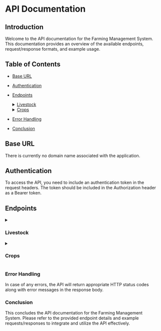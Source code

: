 # API Documentation

## Introduction

Welcome to the API documentation for the Farming Management System. This documentation provides an overview of the
available endpoints, request/response formats, and example usage.

## Table of Contents
- [Base URL](#base-url)
- [Authentication](#authentication)
- [Endpoints](#endpoints)
  <details>
     
     <summary><a href="#livestock">Livestock</a></summary>
     
   - [Get All](#get-all-livestock)
   - [Get Filtered](#get-livestock-with-filters)
   - [Get Specific](#get-a-specific-livestock)
   - [Create](#create-a-new-livestock)
   - [Update/Replace](#update-an-existing-livestock)
   - [Partially update](#partially-updating-an-existing-livestock)
   - [Delete](#delete-a-livestock)
   </details>
   <details>
     
     <summary><a href="#crops">Crops</a></summary>
     
   - [Get All](#get-all-crops)
   - [Get Filtered](#get-filtered-crops)
   - [Get Specific](#get-crop-by-type-variant-and-status)
   - [Create](#create-a-new-crop)
   - [Update/Replace](#update-crop-by-type-variant-and-status)
   - [Delete](#delete-crop-by-type-variant-and-status)
   </details>
- [Error Handling](#error-handling)
- [Conclusion](#conclusion)
## Base URL

There is currently no domain name associated with the application.

## Authentication

To access the API, you need to include an authentication token in the request headers. The token should be included in
the Authorization header as a Bearer token.

## Endpoints
<details><summary>
  
### **Livestock**
</summary>
<details><summary>
   
#### Get all livestock
   </summary>

* Endpoint: /api/v1/livestock
* Method: GET
* Description: Retrieves a list of all livestock entries.
* Request Parameters: None
* Response:
    * Status Code: 200 (OK)
    * Body:

```json
[
  {
    "tag_id": 1,
    "animal_type": "CHICKEN",
    "age": 2,
    "weight": 1.5,
    "last_fed": "2023-07-09",
    "harvestable": true,
    "last_violated_for_harvested_goods": "2023-07-08"
  },
  ...
]
```
</details>

<details><summary>
   
#### Get livestock with filters
</summary>

* Endpoint: /api/v1/livestock/filtered
* Method: GET
* Description: Retrieves a list of livestock entries based on the provided filter parameters
* Request Parameters:
   * filterParams (query parameter): A map of filter parameters to narrow down the livestock results.
      *  animalType (optional): Filter by animal type.
      *  minAge (optional): Filter by minimum age.
      *  maxAge (optional): Filter by maximum age.
      *  harvestable (optional): Filter by harvestable status (true/false).
      *  diet (optional): Filter by diet.
      *  minTagID (optional): Filter by minimum tag ID.
      *  maxTagID (optional): Filter by maximum tag ID.
      *  minWaterSpent (optional): Filter by minimum water spent.
      *  minFoodSpent (optional): Filter by minimum food spent.
* Example Request: GET /api/v1/livestock/filtered?animalType=cow&minAge=2&maxWeight=500
* Response:
   * Status Code: 200 (OK)
   * Body:

```json
[
  {
    "tag_id": 1,
    "animal_type": "COW",
    "age": 2,
    "weight": 600,
    "last_fed": "2023-07-09",
    "harvestable": true,
    "last_violated_for_harvested_goods": "2023-07-08"
  },
  ...
]
```
</details>
<details><summary>
   
#### Get a specific livestock
</summary>

* Endpoint: /api/v1/livestock/{tagId}
* Method: GET
* Description: Retrieves a specific livestock entry by its tag ID.
* Request Parameters:
    * {tagId} (path parameter): The tag ID of the livestock.
* Response:
    * Status Code: 200 (OK)
    * Body:

```json
 {
  "tag_id": 1,
  "animal_type": "CHICKEN",
  "age": 2,
  "weight": 1.5,
  "last_fed": "2023-07-09",
  "harvestable": true,
  "last_violated_for_harvested_goods": "2023-07-08"
}
```
</details>
<details><summary>
   
#### Create a new livestock
</summary>

* Endpoint: /api/v1/livestock
* Method: POST
* Description: Creates a new livestock entry.
* Request Body:

```json
{
  "animal_type": "SHEEP",
  "age": 1,
  "weight": 30.5,
  "last_fed": "2023-07-09",
  "harvestable": false,
  "last_violated_for_harvested_goods": null
}
```

* Response:
    * Status Code: 201 (Created)
    * Body:

```json
{
  "tag_id": 2,
  "animal_type": "SHEEP",
  "age": 1,
  "weight": 30.5,
  "last_fed": "2023-07-09",
  "harvestable": false,
  "last_violated_for_harvested_goods": null
}
```
</details>

<details><summary>
   
#### Update an existing livestock
</summary>
* Endpoint: /api/v1/livestock/{tagID}
* Method: PUT
* Description: Updates an existing livestock entry.
* Request Parameters:
   {tagId} (path parameter): The tag ID of the livestock to be updated.
* Request Body:

```json
{
  "animal_type": "COW",
  "age": 3,
  "diet": "WHEAT",
  "weight": 500.0,
  "last_fed": "2023-07-09",
  "harvestable": true,
  "last_violated_for_harvested_goods": null
}
```

* Response:
    * Status Code: 200 (OK)
    * Body:

```json
{
  "tag_id": 1,
  "animal_type": "COW",
  "age": 3,
  "diet": "WHEAT",
  "weight": 500.0,
  "last_fed": "2023-07-09",
  "harvestable": true,
  "last_violated_for_harvested_goods": null
}
```
</details>

<details><summary>
   
#### Partially updating an existing livestock
</summary>

* Endpoint: /api/v1/livestock/{tagId}
* Method: PATCH
* Description: Partially updates an existing livestock entry.
* Request Parameters:
  {tagId} (path parameter): The tag ID of the livestock to be updated.
* Request Body:

```json
{
  "age": 3,
  "weight": 500.0,
  "last_fed": "2023-07-09",
}
```

* Response:
    * Status Code: 200 (OK)
    * Body:

```json
{
  "tag_id": 1,
  "animal_type": "COW",
  "age": 3,
  "diet": "WHEAT",
  "weight": 500.0,
  "last_fed": "2023-07-09",
  "harvestable": true,
  "last_violated_for_harvested_goods": null
}
```
</details>
<details><summary>
   
#### Delete a livestock
</summary>

* Endpoint: /api/v1/livestock/{tagId}
* Method: DELETE
* Description: Deletes a specific livestock entry by its tag ID.
* Request Parameters:
  {tagId} (path parameter): The tag ID of the livestock to be deleted.
* Response:
    * Status Code: 204 (No Content)
</details>
</details>
<details><summary>

### Crops
  </summary>

<details><summary>
  
#### Get All Crops
</summary>

- **Endpoint**: `/api/v1/crops`
- **Method**: GET
- **Description**: Retrieves a list of all crops.
- **Response**:
  - **Status Code**: 200 (OK)
  - **Body**:
```json
[
  {
      "crop_type": "CANOLA",
      "crop_variant": "POLLINATED",
      "crop_status": "PLANTED",
      "quantity": 100
  },
  ...
]
```
    
</details>
<details><summary>
  
#### Get Filtered Crops
</summary>

* **Endpoint**: `/api/v1/crops/filtered?filterParams...`
* **Method**: GET
* **Description**: Retrieves filtered crops based on the provided filter parameters.
* **Request Parameters**: `filterParams` (query parameter)
    *  cropType (optional): Filter by crop type (canola, wheat, etc.).
    *  cropVariant (optional): Filter by crop variant (pollinated, hybrids).
    *  cropStatus (optional): Filter by crop status (planted, harvested).
    *  minQuantity (optional): Filter by minimum quantity.
    *  maxQuantity (optional): Filter by maximum quantity.
* **Example Request**: GET /api/v1/crops/filtered?cropStatus=planted&cropType=potatoes
* **Response**:
  * **Status Code**: 200 (OK)
  * **Body**:
```json
[
  {
      "crop_type": "POTATOES",
      "crop_variant": "POLLINATED",
      "crop_status": "PLANTED",
      "quantity": 80
  },
  ...
]
```

</details>
<details><summary>
  
#### Get Crop by Type, Variant, and Status
</summary>

- **Endpoint**: `/api/v1/crops/{cropType}/{cropVariant}/{cropStatus}`
- **Method**: GET
- **Description**: Retrieves a specific crop by its type, variant, and status.
- **Request Parameters**:
  - `{cropType}` (path parameter): Crop type
  - `{cropVariant}` (path parameter): Crop variant
  - `{cropStatus}` (path parameter): Crop status
- **Response**:
  - **Status Code**: 200 (OK)
  - **Body**:
```json
  {
      "crop_type": "CANOLA",
      "crop_variant": "POLLINATED",
      "crop_status": "PLANTED",
      "quantity": 100
  }
```
</details>
<details><summary>
  
#### Create a New Crop
</summary>

- **Endpoint**: `/api/v1/crops`
- **Method**: POST
- **Description**: Creates a new crop entry. If an existing crop with the same type, variant, and status exists, the quantity will be added to the existing row.
- **Request Body**:
```json
  {
      "crop_type": "CANOLA",
      "crop_variant": "POLLINATED",
      "crop_status": "PLANTED",
      "quantity": 100
  }
```
- **Response**:
  - **Status Code**: 200 (OK)
  - **Body**:
```json
  {
      "crop_type": "CANOLA",
      "crop_variant": "POLLINATED",
      "crop_status": "PLANTED",
      "quantity": 200
  }
```
</details>
<details><summary>

#### Update Crop by Type, Variant, and Status
  </summary>


- **Endpoint**: `/api/v1/crops/{cropType}/{cropVariant}/{cropStatus}`
- **Method**: PUT
- **Description**: Updates the quantity of an existing crop entry by its type, variant, and status.
- **Request Parameters**:
  - `{cropType}` (path parameter): Crop type
  - `{cropVariant}` (path parameter): Crop variant
  - `{cropStatus}` (path parameter): Crop status
- **Request Body**:
```json
  {
      "quantity": 100
  }
```
- **Response**:
  - **Status Code**: 200 (OK)
  - **Body**:
```json
{
    "crop_type": "CANOLA",
    "crop_variant": "POLLINATED",
    "crop_status": "PLANTED",
    "quantity": 100
}
```
</details>
<details><summary>

  #### Delete Crop by Type, Variant, and Status
</summary>


- **Endpoint**: `/api/v1/crops/{cropType}/{cropVariant}/{cropStatus}`
- **Method**: DELETE
- **Description**: Deletes a specific crop entry by its type, variant, and status.
- **Request Parameters**:
  - `{cropType}` (path parameter): Crop type
  - `{cropVariant}` (path parameter): Crop variant
  - `{cropStatus}` (path parameter): Crop status
- **Response**:
  - **Status Code**: 200 (OK)
  - **Body**: No content
</details>
</details>

### Error Handling

In case of any errors, the API will return appropriate HTTP status codes along with error messages in the response body.

### Conclusion

This concludes the API documentation for the Farming Management System. Please refer to the provided endpoint details
and example requests/responses to integrate and utilize the API effectively.
